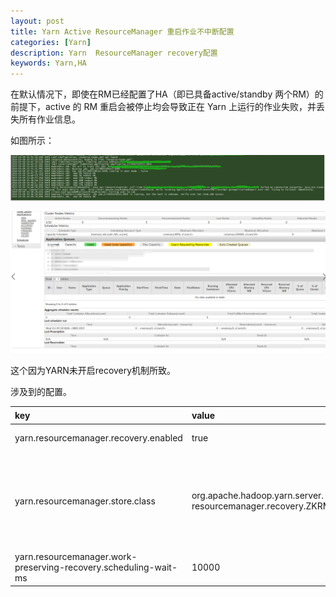 ```yaml
---
layout: post
title: Yarn Active ResourceManager 重启作业不中断配置
categories: [Yarn]
description: Yarn  ResourceManager recovery配置
keywords: Yarn,HA
---
```


在默认情况下，即使在RM已经配置了HA（即已具备active/standby 两个RM）的前提下，active 的 RM 重启会被停止均会导致正在 Yarn 上运行的作业失败，并丢失所有作业信息。

如图所示：



![yarn 作业在RM切换之后，进展终止](/images/posts/yarn/job-failed-after-rm-failover.png)

![Yarn ui上找不到任何作业信息](/images/posts/yarn/job-failed-after-rm-failover2.png)

这个因为YARN未开启recovery机制所致。

涉及到的配置。

| key                                                          | value                                                        | 备注                                                         |
| :----------------------------------------------------------- | :----------------------------------------------------------- | :----------------------------------------------------------- |
| yarn.resourcemanager.recovery.enabled                        | true                                                         | 是否启用recovery机制                                         |
| yarn.resourcemanager.store.class                             | org.apache.hadoop.yarn.server.<br />resourcemanager.recovery.ZKRMStateStore | 有三种StateStore，分别是基于zookeeper, HDFS, leveldb, HA高可用集群必须用ZKRMStateStore |
| yarn.resourcemanager.work-preserving-recovery.scheduling-wait-ms | 10000                                                        | 默认10000，用默认值即可                                      |




